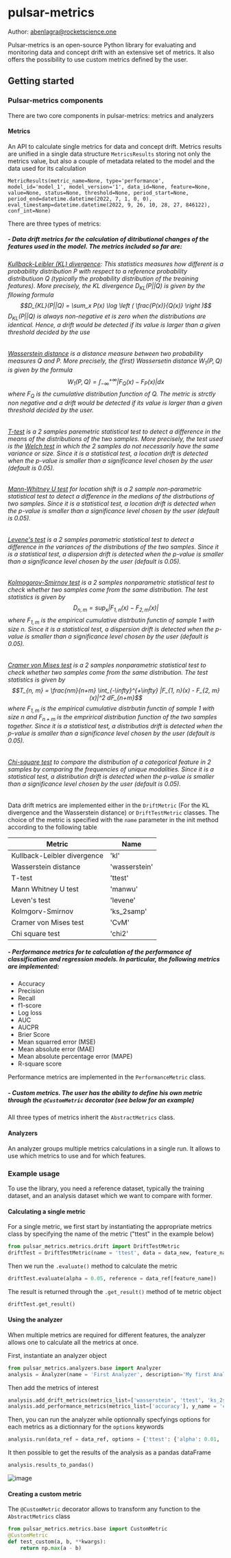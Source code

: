 # pulsar-metrics

Author: abenlagra@rocketscience.one

Pulsar-metrics is an open-source Python library for evaluating and monitoring data and concept drift with an extensive set of metrics. It also offers the possibility to use custom metrics defined by the user.

## Getting started

### Pulsar-metrics components

There are two core components in pulsar-metrics: metrics and analyzers

#### Metrics
An API to calculate single metrics for data and concept drift. Metrics results are unified in a single data structure `MetricsResults` storing not only the metrics value, but also a couple of metadata related to the model and the data used for its calculation

```
MetricResults(metric_name=None, type='performance', model_id='model_1', model_version='1', data_id=None, feature=None, value=None, status=None, threshold=None, period_start=None, period_end=datetime.datetime(2022, 7, 1, 0, 0), eval_timestamp=datetime.datetime(2022, 9, 26, 10, 28, 27, 846122), conf_int=None)
```

There are three types of metrics:

##### - Data drift metrics for the calculation of ditributional changes of the features used in the model. The metrics included so far are:
###### [Kullback-Leibler (KL) divergence](https://en.wikipedia.org/wiki/Kullback–Leibler_divergence): This statistics measures how different is a probability distribution $P$ with respect to a reference probability distributiuon $Q$ (typically the probability distribution of the treaining features). More precisely, the KL divergence $D_{KL}(P||Q)$ is given by the fllowing formula $$D_{KL}(P||Q) = \sum_x P(x) \log \left ( \frac{P(x)}{Q(x)} \right )$$ $D_{KL}(P||Q)$ is always non-negative et is zero when the distributions are identical. Hence, a drift would be detected if its value is larger than a given threshold decided by the use

###### [Wasserstein distance](https://en.wikipedia.org/wiki/Wasserstein_metric) is a distance measure between two probability measures $Q$ and $P$. More precisely, the (first) Wassersetin distance $W_1(P, Q)$ is given by the formula $$W_1(P, Q) = \int_{-\infty}^{+\infty}|F_Q(x) - F_P(x)|dx$$ where $F_Q$ is the cumulative distribution function of $Q$. The metric is strctly non negative and a drift would be detected if its value is larger than a given threshold decided by the user.

###### [T-test](https://en.wikipedia.org/wiki/Student%27s_t-test) is a 2 samples paremetric statistical test to detect a difference in the means of the distributions of the two samples. More precisely, the test used is the [Welch test](https://en.wikipedia.org/wiki/Welch%27s_t-test) in which the 2 samples do not necessarily have the same variance or size. Since it is a statistical test, a location drift is detected when the p-value is smaller than a significance level chosen by the user (default is 0.05).

###### [Mann-Whitney U test](https://en.wikipedia.org/wiki/Mann–Whitney_U_test) for location shift is a 2 sample non-parametric statistical test to detect a difference in the medians of the distrbutions of two samples. Since it is a statistical test, a location drift is detected when the p-value is smaller than a significance level chosen by the user (default is 0.05).

###### [Levene's test](https://en.wikipedia.org/wiki/Levene%27s_test) is a 2 samples parametric statistical test to detect a difference in the variances of the distributions of the two samples. Since it is a statistical test, a dispersion drift is detected when the p-value is smaller than a significance level chosen by the user (default is 0.05).

###### [Kolmogorov-Smirnov test](https://en.wikipedia.org/wiki/Kolmogorov–Smirnov_test) is a 2 samples nonparametric statistical test to check whether two samples come from the same distribution. The test statistics is given by $$D_{n, m} = \sup_x |F_{1, n}(x) - F_{2, m}(x)|$$ where $F_{1, m}$ is the empirical cumulative distrbutin functin of sample 1 with size $n$. Since it is a statistical test, a dispersion drift is detected when the p-value is smaller than a significance level chosen by the user (default is 0.05).

###### [Cramer von Mises test](https://en.wikipedia.org/wiki/Cramér–von_Mises_criterion) is a 2 samples nonparametric statistical test to check whether two samples come from the same distribution. The test statistics is given by $$T_{n, m} = \frac{nm}{n+m} \int_{-\infty}^{+\infty} |F_{1, n}(x) - F_{2, m}(x)|^2 dF_{n+m}$$ where $F_{1, m}$ is the empirical cumulative distrbutin functin of sample 1 with size $n$ and $F_{n+m}$ is the emprirical distribution function of the two samples together. Since it is a statistical test, a distributios drift is detected when the p-value is smaller than a significance level chosen by the user (default is 0.05).

###### [Chi-square test](https://en.wikipedia.org/wiki/Chi-squared_test) to compare the distribution of a categorical feature in 2 samples by comparing the frequencies of unique modalities. Since it is a statistical test, a distribution drift is detected when the p-value is smaller than a significance level chosen by the user (default is 0.05).

Data drift metrics are implemented either in the `DriftMetric` (For the KL divergence and the Wasserstein distance) or `DriftTestMetric` classes. The choice of the metric is specified with the `name` parameter in the init method according to the following table

|Metric|Name|
|------|----|
|Kullback-Leibler divergence|'kl'|
|Wasserstein distance|'wasserstein'|
|T-test|'ttest'|
|Mann Whitney U test|'manwu'|
|Leven's test|'levene'|
|Kolmgorv-Smirnov|'ks_2samp'|
|Cramer von Mises test|'CvM'|
|Chi square test|'chi2'|


##### - Performance metrics for te calculation of the performance of classification and regression models. In particular, the following metrics are implemented:

* Accuracy
* Precision
* Recall
* f1-score
* Log loss
* AUC
* AUCPR
* Brier Score
* Mean squarred error (MSE)
* Mean absolute error (MAE)
* Mean absolute percentage error (MAPE)
* R-square score

Performance metrics are implemented in the `PerformanceMetric` class.

##### - Custom metrics. The user has the ability to define his own metric through the `@CustomMetric` decorator (see below for an example)

All three types of metrics inherit the `AbstractMetrics` class.
#### Analyzers

An analyzer groups multiple metrics calculations in a single run. It allows to use which metrics to use and for which features.

### Example usage

To use the library, you need a reference dataset, typically the training dataset, and an analysis dataset which we want to compare with former.


#### Calculating a single metric
For a single metric, we first start by instantiating the appropriate metrics class by specifying the name of the metric ("ttest" in the example below)

```python
from pulsar_metrics.metrics.drift import DriftTestMetric
driftTest = DriftTestMetric(name = 'ttest', data = data_new, feature_name = feature_name)
```
Then we run the `.evaluate()` method to calculate the metric

```python
driftTest.evaluate(alpha = 0.05, reference = data_ref[feature_name])
```

The result is returned through the `.get_result()` method of te metric object

```python
driftTest.get_result()
```

#### Using the analyzer
When multiple metrics are required for different features, the analyzer allows one to calculate all the metrics at once.

First, instantiate an analyzer object

```python
from pulsar_metrics.analyzers.base import Analyzer
analysis = Analyzer(name = 'First Analyzer', description='My first Analyzer', data = data_new)
```

Then add the metrics of interest

```python
analysis.add_drift_metrics(metrics_list=['wasserstein', 'ttest', 'ks_2samp'], features_list=['Population', 'MedInc']);
analysis.add_performance_metrics(metrics_list=['accuracy'], y_name = 'clf_target');
```

Then, you can run the analyzer while optionnally specfyings options for each metrics as a dictionnary for the `options` keywords

```python
analysis.run(data_ref = data_ref, options = {'ttest': {'alpha': 0.01, 'equal_var': False}})
```

It then possible to get the results of the analysis as a pandas dataFrame

```python
analysis.results_to_pandas()
```

![image](https://user-images.githubusercontent.com/105239615/206878435-b3bd2b8d-5196-45cd-9eb6-76d70e002c23.png)

#### Creating a custom metric
The `@CustomMetric` decorator allows to transform any function to the `AbstractMetrics` class

```python
from pulsar_metrics.metrics.base import CustomMetric
@CustomMetric
def test_custom(a, b, **kwargs):
    return np.max(a - b)
```

